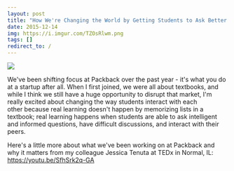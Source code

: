 ```yaml
---
layout: post
title: "How We're Changing the World by Getting Students to Ask Better Questions"
date: 2015-12-14
img: https://i.imgur.com/TZOsRlwm.png
tags: []
redirect_to: /
---
```

![](https://i.imgur.com/TZOsRlwm.png)

We've been shifting focus at Packback over the past year - it's what you do at a startup after all. When I first joined, we were all about textbooks, and while I think we still have a huge opportunity to disrupt that market, I'm really excited about changing the way students interact with each other because real learning doesn't happen by memorizing lists in a textbook; real learning happens when students are able to ask intelligent and informed questions, have difficult discussions, and interact with their peers.

Here's a little more about what we've been working on at Packback and why it matters from my colleague Jessica Tenuta at TEDx in Normal, IL: https://youtu.be/SfhSrk2q-GA
